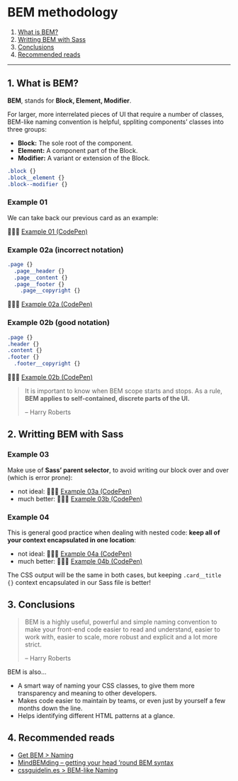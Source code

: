 # BEM methodology

1. [What is BEM?](#1-what-is-bem)
2. [Writting BEM with Sass](#2-writting-bem-with-sass)
3. [Conclusions](#3-conclusions)
4. [Recommended reads](#4-recommended-reads)

---

## 1. What is BEM?

**BEM**, stands for **Block, Element, Modifier**.

For larger, more interrelated pieces of UI that require a number of classes, BEM-like naming convention is helpful, sppliting components’ classes into three groups:

- **Block:** The sole root of the component.
- **Element:** A component part of the Block.
- **Modifier:** A variant or extension of the Block.

<!--prettier-ignore-->
```scss
.block {}
.block__element {}
.block--modifier {}
```

### Example 01

We can take back our previous card as an example:

👨🏻‍💻 [Example 01 (CodePen)](https://codepen.io/nadalsol/pen/vYypRgp)

### Example 02a (incorrect notation)

<!--prettier-ignore-->
```scss
.page {}
  .page__header {}
  .page__content {}
  .page__footer {}
    .page__copyright {}
```

👨🏻‍💻 [Example 02a (CodePen)](https://codepen.io/nadalsol/pen/bGBavZX)

### Example 02b (good notation)

<!--prettier-ignore-->
```scss
.page {}
.header {}
.content {}
.footer {}
  .footer__copyright {}
```

👨🏻‍💻 [Example 02b (CodePen)](https://codepen.io/nadalsol/pen/XWNVqgV)

> It is important to know when BEM scope starts and stops. As a rule, **BEM applies to self-contained, discrete parts of the UI.**
>
> – Harry Roberts

## 2. Writting BEM with Sass

### Example 03

Make use of **Sass’ parent selector**, to avoid writing our block over and over (which is error prone):

- not ideal: 👨🏻‍💻 [Example 03a (CodePen)](https://codepen.io/nadalsol/pen/RwoxyLz)
- much better: 👨🏻‍💻 [Example 03b (CodePen)](https://codepen.io/nadalsol/pen/zYopjVm)

### Example 04

This is general good practice when dealing with nested code: **keep all of your context encapsulated in one location**:

- not ideal: 👨🏻‍💻 [Example 04a (CodePen)](https://codepen.io/nadalsol/pen/yLVpEej)
- much better: 👨🏻‍💻 [Example 04b (CodePen)](https://codepen.io/nadalsol/pen/XWNVYXy)

The CSS output will be the same in both cases, but keeping `.card__title {}` context encapsulated in our Sass file is better!

## 3. Conclusions

> BEM is a highly useful, powerful and simple naming convention to make your front-end code easier to read and understand, easier to work with, easier to scale, more robust and explicit and a lot more strict.
>
> – Harry Roberts

BEM is also…

- A smart way of naming your CSS classes, to give them more transparency and meaning to other developers.
- Makes code easier to maintain by teams, or even just by yourself a few months down the line.
- Helps identifying different HTML patterns at a glance.

## 4. Recommended reads

- [Get BEM > Naming](http://getbem.com/naming/)
- [MindBEMding – getting your head ’round BEM syntax](https://csswizardry.com/2013/01/mindbemding-getting-your-head-round-bem-syntax/)
- [cssguidelin.es > BEM-like Naming](https://cssguidelin.es/#bem-like-naming)

